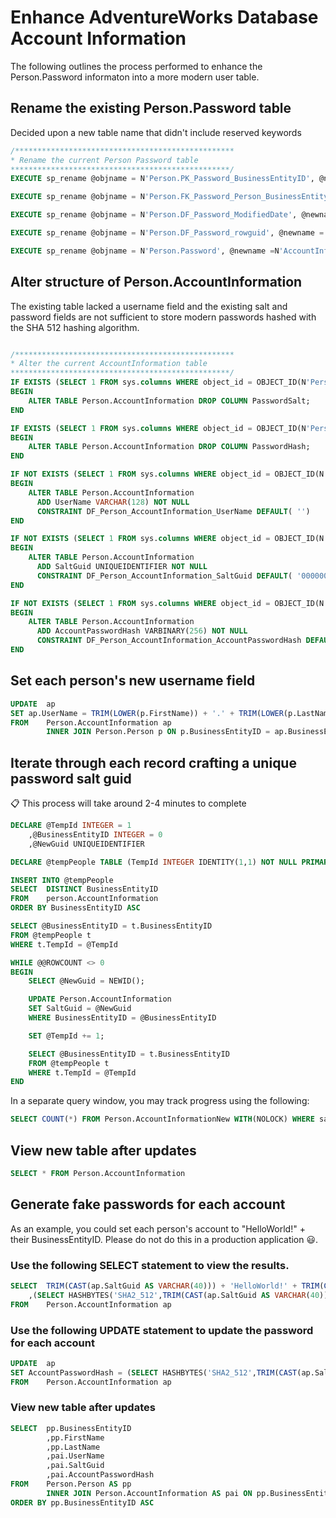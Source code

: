 
# Enhance AdventureWorks Database Account Information 

The following outlines the process performed to enhance the Person.Password informaton into a more modern user table.

## Rename the existing Person.Password table

Decided upon a new table name that didn't include reserved keywords

```sql
/*************************************************
* Rename the current Person Password table
*************************************************/
EXECUTE sp_rename @objname = N'Person.PK_Password_BusinessEntityID', @newname = N'Person.PK_AccountInformation_BusinessEntityID'

EXECUTE sp_rename @objname = N'Person.FK_Password_Person_BusinessEntityID', @newname = N'Person.FK_AccountInformation_BusinessEntityID'

EXECUTE sp_rename @objname = N'Person.DF_Password_ModifiedDate', @newname = N'Person.DF_AccountInformation_ModifiedDate'

EXECUTE sp_rename @objname = N'Person.DF_Password_rowguid', @newname = N'Person.DF_AccountInformation_rowguid'

EXECUTE sp_rename @objname = N'Person.Password', @newname =N'AccountInformation'

```

## Alter structure of Person.AccountInformation 

The existing table lacked a username field and the existing salt and password fields are not sufficient to store modern passwords hashed with the SHA 512 hashing algorithm.

```sql

/*************************************************
* Alter the current AccountInformation table
*************************************************/
IF EXISTS (SELECT 1 FROM sys.columns WHERE object_id = OBJECT_ID(N'Person.AccountInformation') AND name = 'PasswordSalt')
BEGIN
	ALTER TABLE Person.AccountInformation DROP COLUMN PasswordSalt;
END

IF EXISTS (SELECT 1 FROM sys.columns WHERE object_id = OBJECT_ID(N'Person.AccountInformation') AND name = 'PasswordHash')
BEGIN
	ALTER TABLE Person.AccountInformation DROP COLUMN PasswordHash;
END

IF NOT EXISTS (SELECT 1 FROM sys.columns WHERE object_id = OBJECT_ID(N'Person.AccountInformation') AND name = 'UserName')
BEGIN
	ALTER TABLE Person.AccountInformation 
	  ADD UserName VARCHAR(128) NOT NULL
	  CONSTRAINT DF_Person_AccountInformation_UserName DEFAULT( '')
END

IF NOT EXISTS (SELECT 1 FROM sys.columns WHERE object_id = OBJECT_ID(N'Person.AccountInformation') AND name = 'SaltGuid')
BEGIN
	ALTER TABLE Person.AccountInformation 
	  ADD SaltGuid UNIQUEIDENTIFIER NOT NULL
	  CONSTRAINT DF_Person_AccountInformation_SaltGuid DEFAULT( '00000000-0000-0000-0000-000000000000')
END

IF NOT EXISTS (SELECT 1 FROM sys.columns WHERE object_id = OBJECT_ID(N'Person.AccountInformation') AND name = 'AccountPasswordHash')
BEGIN
	ALTER TABLE Person.AccountInformation 
	  ADD AccountPasswordHash VARBINARY(256) NOT NULL
	  CONSTRAINT DF_Person_AccountInformation_AccountPasswordHash DEFAULT( CAST(0x0 AS VARBINARY) )
END

```

## Set each person's new username field

```sql
UPDATE  ap
SET	ap.UserName = TRIM(LOWER(p.FirstName)) + '.' + TRIM(LOWER(p.LastName))
FROM    Person.AccountInformation ap
		INNER JOIN Person.Person p ON p.BusinessEntityID = ap.BusinessEntityID
```

## Iterate through each record crafting a unique password salt guid

:clipboard: This process will take around 2-4 minutes to complete

```sql
DECLARE @TempId INTEGER = 1
	,@BusinessEntityID INTEGER = 0
	,@NewGuid UNIQUEIDENTIFIER 

DECLARE @tempPeople TABLE (TempId INTEGER IDENTITY(1,1) NOT NULL PRIMARY KEY, BusinessEntityID INTEGER UNIQUE);

INSERT INTO @tempPeople
SELECT	DISTINCT BusinessEntityID
FROM	person.AccountInformation
ORDER BY BusinessEntityID ASC

SELECT @BusinessEntityID = t.BusinessEntityID
FROM @tempPeople t
WHERE t.TempId = @TempId

WHILE @@ROWCOUNT <> 0
BEGIN 
	SELECT @NewGuid = NEWID();

	UPDATE Person.AccountInformation
	SET SaltGuid = @NewGuid
	WHERE BusinessEntityID = @BusinessEntityID

	SET @TempId += 1;

	SELECT @BusinessEntityID = t.BusinessEntityID
	FROM @tempPeople t
	WHERE t.TempId = @TempId	
END
```

In a separate query window, you may track progress using the following:
```sql
SELECT COUNT(*) FROM Person.AccountInformationNew WITH(NOLOCK) WHERE saltguid = '00000000-0000-0000-0000-000000000000'
```

## View new table after updates

```sql 
SELECT * FROM Person.AccountInformation 
```

## Generate fake passwords for each account

As an example, you could set each person's account to "HelloWorld!" + their BusinessEntityID. Please do not do this in a production application :smiley:.  

### Use the following SELECT statement to view the results.

```sql
SELECT	TRIM(CAST(ap.SaltGuid AS VARCHAR(40))) + 'HelloWorld!' + TRIM(CAST(ap.BusinessEntityID AS VARCHAR(40)))
	,(SELECT HASHBYTES('SHA2_512',TRIM(CAST(ap.SaltGuid AS VARCHAR(40))) + 'HelloWorld!' + TRIM(CAST(ap.BusinessEntityID AS VARCHAR(40)))))
FROM	Person.AccountInformation ap
```

### Use the following UPDATE statement to update the password for each account

```sql 
UPDATE	ap
SET	AccountPasswordHash = (SELECT HASHBYTES('SHA2_512',TRIM(CAST(ap.SaltGuid AS VARCHAR(40))) + 'HelloWorld!' + TRIM(CAST(ap.BusinessEntityID AS VARCHAR(40)))))
FROM	Person.AccountInformation ap
```

### View new table after updates

```sql 
SELECT  pp.BusinessEntityID
        ,pp.FirstName
        ,pp.LastName
		,pai.UserName
		,pai.SaltGuid
		,pai.AccountPasswordHash
FROM    Person.Person AS pp
        INNER JOIN Person.AccountInformation AS pai ON pp.BusinessEntityID = pai.BusinessEntityID
ORDER BY pp.BusinessEntityID ASC

```
